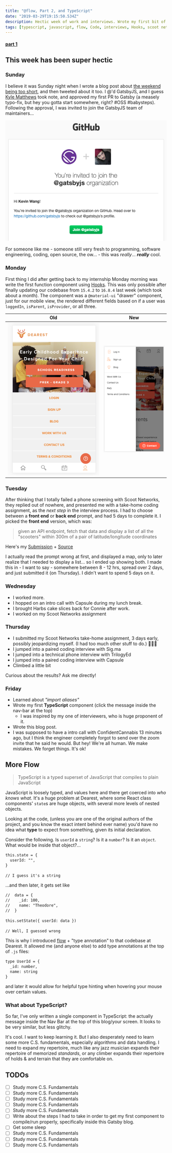 ```yaml
---
title: "@flow, Part 2, and TypeScript"
date: "2019-03-29T19:15:50.534Z"
description: Hectic week of work and interviews. Wrote my first bit of TypeScript. (This blog's codebase is now 96.4% JavaScript, and 3.6% TypeScript!)
tags: [typescript, javascript, flow, Code, interviews, Hooks, scoot networks]
---
```


#### [part 1](/flow-part-1)

## This week has been super hectic

### Sunday

I believe it was Sunday night when I wrote a blog post about [the weekend being too short](/fast-weekend/), and then tweeted about it too. I @'d GatsbyJS, and I guess [Kyle Matthews](https://twitter.com/kylemathews) took note, and approved my first PR to Gatsby (a measely typo-fix, but hey you gotta start somewhere, right? #OSS #babysteps). Following the approval, I was invited to join the GatsbyJS team of maintainers...

![Gatsby invites Kevin](./gatsby.png)

For someone like me - someone still very fresh to programming, software engineering, coding, open source, the ow... - this was _really_... **_really_** cool.

### Monday

First thing I did after getting back to my internship Monday morning was write the first function component using [Hooks](https://reactjs.org/docs/hooks-intro.html). This was only possible after finally updating our codebase from `15.4.2` to `16.8.4` last week (which took about a month). The component was a `@material-ui` "drawer" component, just for our mobile view, the rendered different fields based on if a user was `loggedIn`, `isParent`, `isProvider`, or all three.

| Old                                             | New                                             |
| ----------------------------------------------- | ----------------------------------------------- |
| ![Dearest Mobile Old](./dearest-mobile-old.png) | ![Dearest Mobile New](./dearest-mobile-new.png) |

### Tuesday

After thinking that I totally failed a phone screening with Scoot Networks, they replied out of nowhere, and presented me with a take-home coding assignment, as the _next step_ in the interview process. I had to choose between a **front end** or **back end** prompt, and had 5 days to complete it. I picked the **front end** version, which was:

> given an API endpoint,
> fetch that data and display a list of all the "scooters" within 300m of a pair of latitude/longitude coordinates

Here's my [Submission](https://kevin-scoot-swe-frontend-assessment.netlify.com/) + [Source](https://github.com/thiskevinwang/scoot-swe-frontend-assessment)

I actually read the prompt wrong at first, and displayed a map, only to later realize that I needed to display a list... so I ended up showing both. I made this in - I want to say - somewhere between 8 - 12 hrs, spread over 2 days, and just submitted it (on Thursday). I didn't want to spend 5 days on it.

### Wednesday

- I worked more.
- I hopped on an intro call with Capsule during my lunch break.
- I brought Harbs cake slices back for Connie after work.
- I worked on my Scoot Networks assignment

### Thursday

- I submitted my Scoot Networks take-home assignment, 3 days early, possibly jeopardizing myself. (I had too much other stuff to do.) 🤷🏻‍♂️
- I jumped into a paired coding interview with Sig.ma
- I jumped into a technical phone interview with TrilogyEd
- I jumped into a paired coding interview with Capsule
- Climbed a little bit

Curious about the results? Ask me directly!

### Friday

- Learned about _*"import aliases"*_
- Wrote my first **TypeScript** component (click the message inside the nav-bar at the top)
  - I was inspired by my one of interviewers, who is huge proponent of it.
- Wrote this blog post.
- I was supposed to have a intro call with ConfidentCannabis 13 minutes ago, but I think the engineer completely forgot to send over the zoom invite that he said he would. But hey! We're all human. We make mistakes. We forget things. It's ok!

## More Flow

> TypeScript is a typed superset of JavaScript that compiles to plain JavaScript

JavaScript is loosely typed, and values here and there get coerced into _who knows what_. It's a huge problem at Dearest, where some React class components' `state`s are huge objects, with several more levels of nested objects.

Looking at the code, (unless you are one of the original authors of the project, and you know the exact intent behind ever name) you'd have no idea what **type** to expect from something, given its initial declaration.

Consider the following. Is `userId` a `string`? Is it a `number`? Is it an `object`. What would be inside that object?...

```
this.state = {
  userId: "",
}

// I guess it's a string
```

...and then later, it gets set like

```
//  data = {
//    _id: 100,
//    name: "Theodore",
//  }

this.setState({ userId: data })

// Well, I guessed wrong
```

This is why I introduced [flow](https://flow.org/) + "type annotation" to that codebase at Dearest. It allowed me (and anyone else) to add type annotations at the top of `.js` files:

```
type UserId = {
  _id: number,
  name: string
}
```

and later it would allow for helpful type hinting when hovering your mouse over certain values.

### What about TypeScript?

So far, I've only written a single component in TypeScript: the actually message inside the Nav Bar at the top of this blog/your screen. It looks to be very similar, but less glitchy.

It's cool. I want to keep learning it. But I also desperately need to learn some more C.S. fundamentals, especially algorithms and data handling. I need to expand my repertoire, much like any jazz musician expands their repertoire of memorized _standards_, or any climber expands their repertoire of holds & and terrain that they are comfortable on.

## TODOs

- [ ] Study more C.S. Fundamentals
- [ ] Study more C.S. Fundamentals
- [ ] Study more C.S. Fundamentals
- [ ] Study more C.S. Fundamentals
- [ ] Study more C.S. Fundamentals
- [ ] Write about the steps I had to take in order to get my first component to compile/run properly, specifically inside this Gatsby blog.
- [ ] Get some sleep
- [ ] Study more C.S. Fundamentals
- [ ] Study more C.S. Fundamentals
- [ ] Study more C.S. Fundamentals
